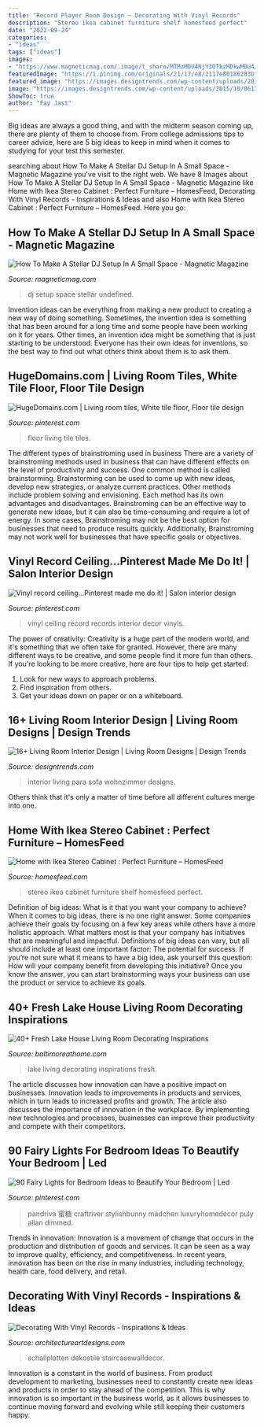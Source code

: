 ```yaml
---
title: "Record Player Room Design ~ Decorating With Vinyl Records"
description: "Stereo ikea cabinet furniture shelf homesfeed perfect"
date: "2022-09-24"
categories:
- "ideas"
tags: ["ideas"]
images:
- "https://www.magneticmag.com/.image/t_share/MTMzMDU4NjY3OTkzMDkwMDU4/how-to-make-a-stellar-dj-setup-in-a-small-space.jpg"
featuredImage: "https://i.pinimg.com/originals/21/17/e8/2117e80186283bf45039968b86384c83.jpg"
featured_image: "https://images.designtrends.com/wp-content/uploads/2015/10/06134034/Color-Living-Room-Interior-Design.jpg"
image: "https://images.designtrends.com/wp-content/uploads/2015/10/06134034/Color-Living-Room-Interior-Design.jpg"
ShowToc: true
author: "Fay Jast"
---
```



Big ideas are always a good thing, and with the midterm season coming up, there are plenty of them to choose from. From college admissions tips to career advice, here are 5 big ideas to keep in mind when it comes to studying for your test this semester.

	

		
searching about How To Make A Stellar DJ Setup In A Small Space - Magnetic Magazine you've visit to the right web. We have 8 Images about How To Make A Stellar DJ Setup In A Small Space - Magnetic Magazine like Home with Ikea Stereo Cabinet : Perfect Furniture – HomesFeed, Decorating With Vinyl Records - Inspirations &amp; Ideas and also Home with Ikea Stereo Cabinet : Perfect Furniture – HomesFeed. Here you go:
		
    
## How To Make A Stellar DJ Setup In A Small Space - Magnetic Magazine

<img loading=lazy src="https://www.magneticmag.com/.image/t_share/MTMzMDU4NjY3OTkzMDkwMDU4/how-to-make-a-stellar-dj-setup-in-a-small-space.jpg" onerror="this.onerror=null;this.src='https://tse3.mm.bing.net/th?id=OIP.OYICoQj8XIW2eSHoJ1q5bwHaFj&amp;pid=15.1';" alt="How To Make A Stellar DJ Setup In A Small Space - Magnetic Magazine">

_Source: magneticmag.com_

>dj setup space stellar undefined. 

	

Invention ideas can be everything from making a new product to creating a new way of doing something. Sometimes, the invention idea is something that has been around for a long time and some people have been working on it for years. Other times, an invention idea might be something that is just starting to be understood. Everyone has their own ideas for inventions, so the best way to find out what others think about them is to ask them.

    
## HugeDomains.com | Living Room Tiles, White Tile Floor, Floor Tile Design

<img loading=lazy src="https://i.pinimg.com/736x/25/42/89/254289b91b62b780b1c19a5fb1485cf6.jpg" onerror="this.onerror=null;this.src='https://tse1.mm.bing.net/th?id=OIP.3oDi4Nl6Pc5Zn8x-8rqH1wHaHa&amp;pid=15.1';" alt="HugeDomains.com | Living room tiles, White tile floor, Floor tile design">

_Source: pinterest.com_

>floor living tile tiles. 

	

The different types of brainstroming used in business
There are a variety of brainstroming methods used in business that can have different effects on the level of productivity and success. One common method is called brainstorming. Brainstorming can be used to come up with new ideas, develop new strategies, or analyze current practices. Other methods include problem solving and envisioning. Each method has its own advantages and disadvantages.
Brainstroming can be an effective way to generate new ideas, but it can also be time-consuming and require a lot of energy. In some cases, Brainstroming may not be the best option for businesses that need to produce results quickly. Additionally, Brainstroming may not work well for businesses that have specific goals or objectives.

    
## Vinyl Record Ceiling...Pinterest Made Me Do It! | Salon Interior Design

<img loading=lazy src="https://i.pinimg.com/736x/25/a8/94/25a8941fea724d39d580cde48add6063--vinyl-records-vinyls.jpg" onerror="this.onerror=null;this.src='https://tse1.mm.bing.net/th?id=OIP._f1kZFnukKJdNWazoYca0gHaJ3&amp;pid=15.1';" alt="Vinyl record ceiling...Pinterest made me do it! | Salon interior design">

_Source: pinterest.com_

>vinyl ceiling record records interior decor vinyls. 

	

The power of creativity:
Creativity is a huge part of the modern world, and it's something that we often take for granted. However, there are many different ways to be creative, and some people find it more fun than others. If you're looking to be more creative, here are four tips to help get started:
1. Look for new ways to approach problems.
2. Find inspiration from others.
3. Get your ideas down on paper or on a whiteboard.

    
## 16+ Living Room Interior Design | Living Room Designs | Design Trends

<img loading=lazy src="https://images.designtrends.com/wp-content/uploads/2015/10/06134034/Color-Living-Room-Interior-Design.jpg" onerror="this.onerror=null;this.src='https://tse2.mm.bing.net/th?id=OIP.yAow8t6QkPzoBeP13gMsugHaLg&amp;pid=15.1';" alt="16+ Living Room Interior Design | Living Room Designs | Design Trends">

_Source: designtrends.com_

>interior living para sofa wohnzimmer designs. 

	

Others think that it's only a matter of time before all different cultures merge into one.

    
## Home With Ikea Stereo Cabinet : Perfect Furniture – HomesFeed

<img loading=lazy src="https://homesfeed.com/wp-content/uploads/2015/10/small-and-boxy-ikea-stereo-cabinet-idea-with-shelf-for-book-aside-potted-plant-with-white-vintage-chair.jpg" onerror="this.onerror=null;this.src='https://tse1.mm.bing.net/th?id=OIP.ZCuPBSv_obm_x7myR6OzZQHaLn&amp;pid=15.1';" alt="Home with Ikea Stereo Cabinet : Perfect Furniture – HomesFeed">

_Source: homesfeed.com_

>stereo ikea cabinet furniture shelf homesfeed perfect. 

	

Definition of big ideas: What is it that you want your company to achieve?
When it comes to big ideas, there is no one right answer. Some companies achieve their goals by focusing on a few key areas while others have a more holistic approach. What matters most is that your company has initiatives that are meaningful and impactful. Definitions of big ideas can vary, but all should include at least one important factor: The potential for success. 
If you’re not sure what it means to have a big idea, ask yourself this question: How will your company benefit from developing this initiative? Once you know the answer, you can start brainstorming ways your business can use the product or service to achieve its goals.

    
## 40+ Fresh Lake House Living Room Decorating Inspirations

<img loading=lazy src="http://www.baltimoreathome.com/wp-content/uploads/2018/02/Fresh-Lake-House-Living-Room-Decorating-Inspirations-10.jpg" onerror="this.onerror=null;this.src='https://tse3.mm.bing.net/th?id=OIP.EN7we3qdr1HVtOBakC2BMAHaLH&amp;pid=15.1';" alt="40+ Fresh Lake House Living Room Decorating Inspirations">

_Source: baltimoreathome.com_

>lake living decorating inspirations fresh. 

	

The article discusses how innovation can have a positive impact on businesses. Innovation leads to improvements in products and services, which in turn leads to increased profits and growth. The article also discusses the importance of innovation in the workplace. By implementing new technologies and processes, businesses can improve their productivity and compete with their competitors.

    
## 90 Fairy Lights For Bedroom Ideas To Beautify Your Bedroom | Led

<img loading=lazy src="https://i.pinimg.com/originals/21/17/e8/2117e80186283bf45039968b86384c83.jpg" onerror="this.onerror=null;this.src='https://tse3.mm.bing.net/th?id=OIP.uEnycQvfPYjEccMz1bqVOgHaJ3&amp;pid=15.1';" alt="90 Fairy Lights for Bedroom Ideas to Beautify Your Bedroom | Led">

_Source: pinterest.com_

>pandriva 蜜糖 craftriver stylishbunny mädchen luxuryhomedecor puly allan dimmed. 

	

Trends in innovation:
Innovation is a movement of change that occurs in the production and distribution of goods and services. It can be seen as a way to improve quality, efficiency, and competitiveness. In recent years, innovation has been on the rise in many industries, including technology, health care, food delivery, and retail.

    
## Decorating With Vinyl Records - Inspirations &amp; Ideas

<img loading=lazy src="https://www.architectureartdesigns.com/wp-content/uploads/2020/06/6-27-630x866.jpg" onerror="this.onerror=null;this.src='https://tse4.mm.bing.net/th?id=OIP.n1v2JwN-UNJEQDtsS8KPswHaKL&amp;pid=15.1';" alt="Decorating With Vinyl Records - Inspirations &amp; Ideas">

_Source: architectureartdesigns.com_

>schallplatten dekostile staircasewalldecor. 

	

Innovation is a constant in the world of business. From product development to marketing, businesses need to constantly create new ideas and products in order to stay ahead of the competition. This is why innovation is so important in the business world, as it allows businesses to continue moving forward and evolving while still keeping their customers happy.

